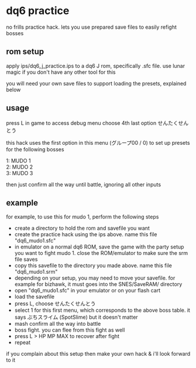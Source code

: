 # dq6 practice
no frills practice hack. lets you use prepared save files to easily refight bosses


## rom setup
apply ips/dq6_j_practice.ips to a dq6 J rom, specifically .sfc file. use lunar magic if you don't have any other tool for this

you will need your own save files to support loading the presets, explained below

## usage

press L in game to access debug menu
choose 4th last option せんたくせんとう

this hack uses the first option in this menu (グループ00 / 0) to set up presets for the following bosses

1: MUDO 1  
2: MUDO 2  
3: MUDO 3  

then just confirm all the way until battle, ignoring all other inputs

## example

for example, to use this for mudo 1, perform the following steps 

- create a directory to hold the rom and savefile you want
- create the practice hack using the ips above. name this file "dq6_mudo1.sfc"
- in emulator on a normal dq6 ROM, save the game with the party setup you want to fight mudo 1. close the ROM/emulator to make sure the srm file saves
- copy this savefile to the directory you made above. name this file "dq6_mudo1.srm"
- depending on your setup, you may need to move your savefile. for example for bizhawk, it must goes into the SNES/SaveRAM/ directory
- open "dq6_mudo1.sfc" in your emulator or on your flash cart
- load the savefile
- press L, choose せんたくせんとう
- select 1 for this first menu, which corresponds to the above boss table. it says ぶちスライム (SpotSlime) but it doesn't matter
- mash confirm all the way into battle
- boss fight. you can flee from this fight as well
- press L > HP MP MAX to recover after fight
- repeat



if you complain about this setup then make your own hack & i'll look forward to it 